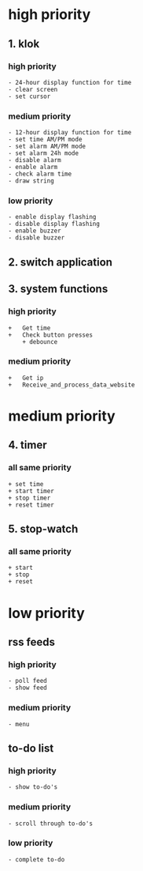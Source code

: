 # high priority
## 1. klok
### high priority
	- 24-hour display function for time
	- clear screen
	- set cursor

### medium priority
	- 12-hour display function for time
	- set time AM/PM mode
	- set alarm AM/PM mode
	- set alarm 24h mode
	- disable alarm
	- enable alarm
	- check alarm time
	- draw string

### low priority
	- enable display flashing
	- disable display flashing
	- enable buzzer
	- disable buzzer

## 2. switch application
## 3. system functions
### high priority
	+	Get time
	+	Check button presses
		+ debounce
### medium priority
	+	Get ip
	+	Receive_and_process_data_website


# medium priority
## 4. timer
### all same priority
	+ set time
	+ start timer
	+ stop timer
	+ reset timer


## 5. stop-watch
### all same priority
	+ start
	+ stop
	+ reset

# low priority
## rss feeds
### high priority
	- poll feed
	- show feed
### medium priority
	- menu

## to-do list
### high priority
	- show to-do's
### medium priority
	- scroll through to-do's
### low priority
	- complete to-do

